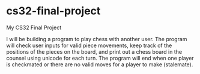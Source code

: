 # cs32-final-project
My CS32 Final Project

I will be building a program to play chess with another user. The program will check user inputs for valid piece movements, keep track of the positions of the pieces on the board, and print out a chess board in the counsel using unicode for each turn. The program will end when one player is checkmated or there are no valid moves for a player to make (stalemate).
